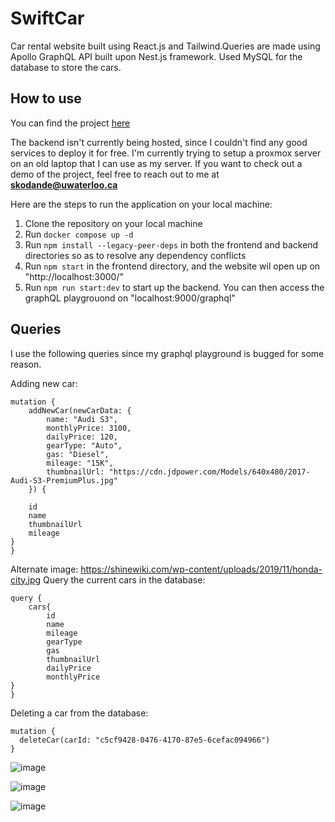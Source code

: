 # SwiftCar

Car rental website built using React.js and Tailwind.Queries are made using Apollo GraphQL API built upon Nest.js framework. Used MySQL for the database to store the cars.

## How to use

You can find the project [here](https://car-rental-webpage-7jmr.vercel.app/)

The backend isn't currently being hosted, since I couldn't find any good services to deploy it for free. I'm currently trying to setup a proxmox server on an old laptop that I can use as my server. If you want to check out a demo of the project, feel free to reach out to me at **skodande@uwaterloo.ca**

Here are the steps to run the application on your local machine:

1. Clone the repository on your local machine
2. Run ```docker compose up -d```
3. Run ```npm install --legacy-peer-deps``` in both the frontend and backend directories so as to resolve any dependency conflicts
4. Run ```npm start``` in the frontend directory, and the website wil open up on "http://localhost:3000/"
5. Run ```npm run start:dev``` to start up the backend. You can then access the graphQL playgrouond on "localhost:9000/graphql"

## Queries

I use the following queries since my graphql playground is bugged for some reason.

Adding new car:

```
mutation {
	addNewCar(newCarData: {
		name: "Audi S3",
		monthlyPrice: 3100,
		dailyPrice: 120,
		gearType: "Auto",
		gas: "Diesel",
		mileage: "15K",
		thumbnailUrl: "https://cdn.jdpower.com/Models/640x480/2017-Audi-S3-PremiumPlus.jpg"
	}) {

	id
	name
	thumbnailUrl
	mileage
}
}
```
Alternate image: https://shinewiki.com/wp-content/uploads/2019/11/honda-city.jpg
Query the current cars in the database:

```
query {
	cars{
		id
		name
		mileage
		gearType
		gas
		thumbnailUrl
		dailyPrice
		monthlyPrice
}
}
```

Deleting a car from the database:

```
mutation {
  deleteCar(carId: "c5cf9428-0476-4170-87e5-6cefac094966")
}
```

![image](https://github.com/user-attachments/assets/a6b9867b-d0e4-40ee-84c1-555fd6268301)

![image](https://github.com/user-attachments/assets/5405ae2b-7225-4222-92df-38e18bd78a4d)

![image](https://github.com/user-attachments/assets/b377e1c7-906c-4fbe-82b4-39beaa8957d8)
